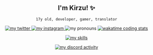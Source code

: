 <div align="center">
	<h2>I'm Kirzu! ✨</h2>
	<p><code>17y old, developer, gamer, translator</code></p>
	<a href="https://twitter.com/nKxrzu">
		<img alt="my twitter" src="https://img.shields.io/static/v1?label=my%20twitter%3A&message=@nKxrzu&color=1DA1F2&logo=Twitter&logoColor=1DA1F2" />
	</a>
	<a href="https://instagram.com/kxrzuh">
		<img alt="my instagram" src="https://img.shields.io/static/v1?label=my%20instagram%3A&message=@kxrzuh&color=E4405F&logo=Instagram" />
	</a>
	<img alt="my pronouns" src="https://img.shields.io/endpoint?color=%23fff&label=my%20pronouns%3A&logo=handshake&logoColor=%23fff&url=https%3A%2F%2Fpronoundb.org%2Fshields%2F6396950f95ed6674fbc90f12" />
	<a href="https://wakatime.com/@Kirzu" target="_blank">
		<img alt="wakatime coding stats" src="https://wakatime.com/badge/user/0d7ee110-058a-4f99-8779-620cb772f7d8.svg" />
	</a>
	<p align="center">
		<a href="https://skillicons.dev">
			<img alt="my skills" src="https://skillicons.dev/icons?i=vscode,vite,vercel,unity,ts,svelte,stackoverflow,sqlite,sass,regex,redis,react,py,powershell,ps,nodejs,nginx,nextjs,mysql,mongodb,maven,md,linux,kotlin,js,java,idea,html,heroku,go,gradle,github,githubactions,git,gcp,express,eclipse,docker,bots,discord,deno,css,cloudflare,bootstrap,androidstudio" />
		</a>
	</p>
	<a href="https://discord.com/users/686766483350880351">
		<img alt="my discord activity" src="https://lanyard.cnrad.dev/api/686766483350880351?idleMessage=Not%20doing%20anything%20rn.&borderRadius=5px&bg=18191c" />
	</a>
</div>
